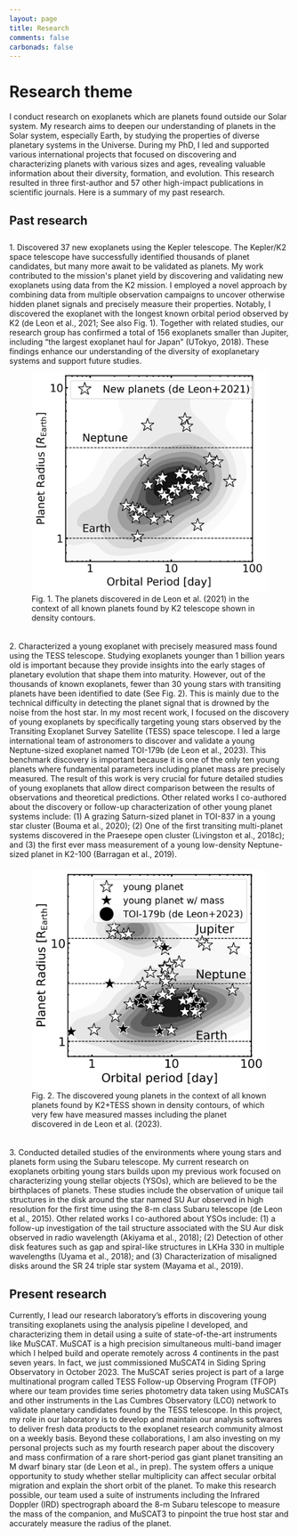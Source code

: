 ```yaml
---
layout: page
title: Research
comments: false
carbonads: false
---
```


# Research theme

I conduct research on exoplanets which are planets found outside our Solar system. My research aims to deepen our understanding of planets in the Solar system, especially Earth, by studying the properties of diverse planetary systems in the Universe. During my PhD, I led and supported various international projects that focused on discovering and characterizing planets with various sizes and ages, revealing valuable information about their diversity, formation, and evolution. This research resulted in three first-author and 57 other high-impact publications in scientific journals. Here is a summary of my past research.

## Past research

<div style="display: flex; flex-direction: column;">

   <div style="float: right; margin-top: 10px;">
      <!-- <img style="float: right; width: 50%" src="https://www.github.com/jpdeleon/jpdeleon.github.io/raw/master/img/research/planets_k2.png"> -->
      1. Discovered 37 new exoplanets using the Kepler telescope. The Kepler/K2 space telescope have successfully identified thousands of planet candidates, but many more await to be validated as planets. My work contributed to the mission's planet yield by discovering and validating new exoplanets using data from the K2 mission. I employed a novel approach by combining data from multiple observation campaigns to uncover otherwise hidden planet signals and precisely measure their properties. Notably, I discovered the exoplanet with the longest known orbital period observed by K2 (de Leon et al., 2021; See also Fig. 1). Together with related studies, our research group has confirmed a total of 156 exoplanets smaller than Jupiter, including “the largest exoplanet haul for Japan” (UTokyo, 2018). These findings enhance our understanding of the diversity of exoplanetary systems and support future studies.
   </div>
   <figure style="float: right; margin-top: 10px;">
      <img style="width: 100%" src="https://www.github.com/jpdeleon/jpdeleon.github.io/raw/master/img/research/planets_k2.png">
      <figcaption>Fig. 1. The planets discovered in de Leon et al. (2021) in the context of all known planets found by K2 telescope shown in density contours.</figcaption>
   </figure>

   <div style="margin-top: 20px;">
      <!-- <img style="float: right; width: 50%" src="https://www.github.com/jpdeleon/jpdeleon.github.io/raw/master/img/research/planets_tess.png"> -->
      2. Characterized a young exoplanet with precisely measured mass found using the TESS telescope. Studying exoplanets younger than 1 billion years old is important because they provide insights into the early stages of planetary evolution that shape them into maturity. However, out of the thousands of known exoplanets, fewer than 30 young stars with transiting planets have been identified to date (See Fig. 2). This is mainly due to the technical difficulty in detecting the planet signal that is drowned by the noise from the host star. In my most recent work, I focused on the discovery of young exoplanets by specifically targeting young stars observed by the Transiting Exoplanet Survey Satellite (TESS) space telescope. I led a large international team of astronomers to discover and validate a young Neptune-sized exoplanet named TOI-179b (de Leon et al., 2023). This benchmark discovery is important because it is one of the only ten young planets where fundamental parameters including planet mass are precisely measured. The result of this work is very crucial for future detailed studies of young exoplanets that allow direct comparison between the results of observations and theoretical predictions. Other related works I co-authored about the discovery or follow-up characterization of other young planet systems include: (1) A grazing Saturn-sized planet in TOI-837 in a young star cluster (Bouma et al., 2020); (2) One of the first transiting multi-planet systems discovered in the Praesepe open cluster (Livingston et al., 2018c); and (3) the first ever mass measurement of a young low-density Neptune-sized planet in K2-100 (Barragan et al., 2019).
   </div>

   <figure style="margin-top: 20px;">
      <img style="width: 100%" src="https://www.github.com/jpdeleon/jpdeleon.github.io/raw/master/img/research/planets_tess.png">
      <figcaption>Fig. 2. The discovered young planets in the context of all known planets found by K2+TESS shown in density contours, of which very few have measured masses including the planet discovered in de Leon et al. (2023).</figcaption>
   </figure>

   <div style="margin-top: 20px;">
      3. Conducted detailed studies of the environments where young stars and planets form using the Subaru telescope. My current research on exoplanets orbiting young stars builds upon my previous work focused on characterizing young stellar objects (YSOs), which are believed to be the birthplaces of planets. These studies include the observation of unique tail structures in the disk around the star named SU Aur observed in high resolution for the first time using the 8-m class Subaru telescope (de Leon et al., 2015). Other related works I co-authored about YSOs include: (1) a follow-up investigation of the tail structure associated with the SU Aur disk observed in radio wavelength (Akiyama et al., 2018); (2) Detection of other disk features such as gap and spiral-like structures in LKHa 330 in multiple wavelengths (Uyama et al., 2018); and (3) Characterization of misaligned disks around the SR 24 triple star system (Mayama et al., 2019).
      <!-- Just placeholder for an image -->
   </div>

</div>

## Present research

Currently, I lead our research laboratory’s efforts in discovering young transiting exoplanets using the analysis pipeline I developed, and characterizing them in detail using a suite of state-of-the-art instruments like MuSCAT. MuSCAT is a high precision simultaneous multi-band imager which I helped build and operate remotely across 4 continents in the past seven years. In fact, we just commissioned MuSCAT4 in Siding Spring Observatory in October 2023. The MuSCAT series project is part of a large multinational program called TESS Follow-up Observing Program (TFOP) where our team provides time series photometry data taken using MuSCATs and other instruments in the Las Cumbres Observatory (LCO) network to validate planetary candidates found by the TESS telescope. In this project, my role in our laboratory is to develop and maintain our analysis softwares to deliver fresh data products to the exoplanet research community almost on a weekly basis. Beyond these collaborations, I am also investing on my personal projects such as my fourth research paper about the discovery and mass confirmation of a rare short-period gas giant planet transiting an M dwarf binary star (de Leon et al., in prep). The system offers a unique opportunity to study whether stellar multiplicity can affect secular orbital migration and explain the short orbit of the planet. To make this research possible, our team used a suite of instruments including the Infrared Doppler (IRD) spectrograph aboard the 8-m Subaru telescope to measure the mass of the companion, and MuSCAT3 to pinpoint the true host star and accurately measure the radius of the planet.
